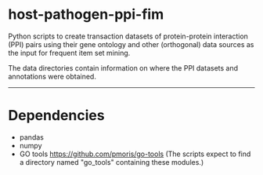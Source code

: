 # host-pathogen-ppi-fim

Python scripts to create transaction datasets of protein-protein interaction (PPI) pairs using their gene ontology and other (orthogonal) data sources as the input for frequent item set mining.

The data directories contain information on where the PPI datasets and annotations were obtained.

---
# Dependencies
- pandas
- numpy
- GO tools https://github.com/pmoris/go-tools (The scripts expect to find a directory named "go_tools" containing these modules.)

